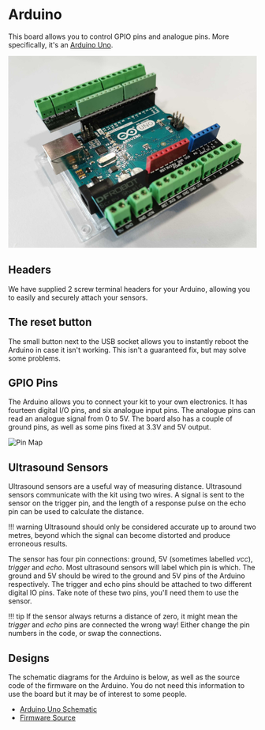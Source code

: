 # Arduino

This board allows you to control GPIO pins and analogue pins. More specifically, it's an [Arduino Uno](https://store.arduino.cc/arduino-uno-rev3>).

![Arduino Uno](../assets/img/kit/arduino_headers.png)

## Headers

We have supplied 2 screw terminal headers for your Arduino, allowing you to easily and securely attach your sensors.

## The reset button

The small button next to the USB socket allows you to instantly reboot the Arduino in case it
isn't working. This isn't a guaranteed fix, but may solve some problems.

## GPIO Pins

The Arduino allows you to connect your kit to your own electronics. It has fourteen digital I/O pins, and six analogue input pins. The analogue pins can read an analogue signal from 0 to 5V. The board also has a couple of ground pins, as well as some pins fixed at 3.3V and 5V output.

![Pin Map](../assets/img/kit/arduino_pinout.png)

## Ultrasound Sensors

Ultrasound sensors are a useful way of measuring distance. Ultrasound sensors communicate with the kit using two wires. A signal is sent to the sensor on the trigger pin, and the length of a response pulse on the echo pin can be used to calculate the distance.

!!! warning
    Ultrasound should only be considered accurate up to around two metres, beyond which the signal can become distorted and produce erroneous results.

The sensor has four pin connections: ground, 5V (sometimes labelled
*vcc*), *trigger* and *echo*. Most ultrasound sensors will label which
pin is which. The ground and 5V should be wired to the ground and 5V
pins of the Arduino respectively. The trigger and echo pins should be
attached to two different digital IO pins. Take note of these two pins,
you'll need them to use the sensor.

!!! tip
    If the sensor always returns a distance of zero, it might mean the *trigger* and *echo* pins are connected the wrong way! Either change the pin numbers in the code, or swap the connections.

## Designs

The schematic diagrams for the Arduino is below, as
well as the source code of the firmware on the Arduino. You do not need
this information to use the board but it may be of interest to some
people.

- [Arduino Uno Schematic](../assets/docs/arduino-schematic.pdf)
- [Firmware Source](https://github.com/sourcebots/arduino-fw)
